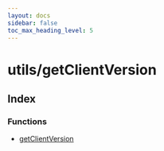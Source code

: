```yaml
---
layout: docs
sidebar: false
toc_max_heading_level: 5
---
```


# utils/getClientVersion

## Index

### Functions

- [getClientVersion](functions/getClientVersion.md)
